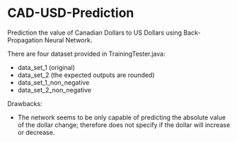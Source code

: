 # CAD-USD-Prediction
Prediction the value of Canadian Dollars to US Dollars using Back-Propagation Neural Network.

There are four dataset provided in TrainingTester.java:
+ data_set_1 (original)
+ data_set_2 (the expected outputs are rounded)
+ data_set_1_non_negative
+ data_set_2_non_negative

Drawbacks:
+ The network seems to be only capable of predicting the absolute value of the dollar change; therefore does not specify if the dollar will increase or decrease.
